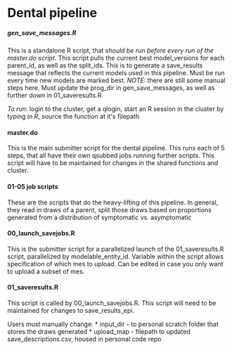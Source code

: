 
# Dental pipeline

##### gen_save_messages.R

This is a standalone R script, that *should be run before every run of the master.do script*. This script pulls the current best model_versions for each parent_id, as well as the split_ids. This is to generate a save_results message that reflects the current models used in this pipeline. Must be run every time new models are marked best. *NOTE:* there are still some manual steps here. Must update the prog_dir in gen_save_messages, as well as further down in 01_saveresults.R

_To run_: login to the cluster, get a qlogin, start an R session in the cluster by typing in _R_, source the function at it's filepath

#### master.do

This is the main submitter script for the dental pipeline. This runs each of 5 steps, that all have their own qsubbed jobs running further scripts. This script will have to be maintained for changes in the shared functions and cluster.

#### 01-05 job scripts

These are the scripts that do the heavy-lifting of this pipeline. In general, they read in draws of a parent, split those draws based on proportions generated from a distribution of symptomatic vs. asymptomatic

#### 00_launch_savejobs.R

This is the submitter script for a parallelized launch of the 01_saveresults.R script, parallelized by modelable_entity_id. Variable within the script allows specification of which mes to upload. Can be edited in case you only want to upload a subset of mes.

#### 01_saveresults.R

This script is called by 00_launch_savejobs.R. This script will need to be maintained for changes to save_results_epi. 

Users must manually change:
	* input_dir - to personal scratch folder that stores the draws generated
	* upload_map - filepath to updated save_descriptions.csv, housed in personal code repo
